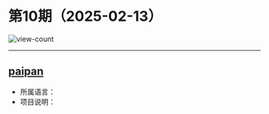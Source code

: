 # 第10期（2025-02-13）

![view-count](https://count.getloli.com/@xiaoxuan6-weekly-20250213)

---
## [paipan](https://github.com/liujiawm/paipan)
- 所属语言：
- 项目说明：
